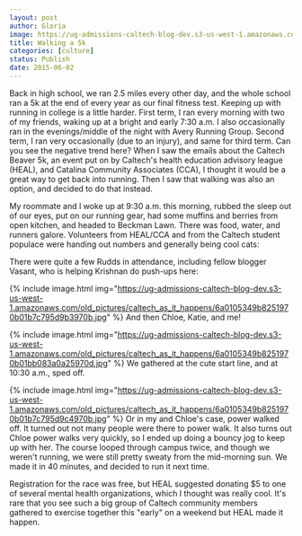 ```yaml
---
layout: post
author: Gloria
image: https://ug-admissions-caltech-blog-dev.s3-us-west-1.amazonaws.com/old_pictures/caltech_as_it_happens/6a0105349b8251970b01b7c795d9a8970b.jpg
title: Walking a 5k
categories: [culture]
status: Publish
date: 2015-06-02
---
```


Back in high school, we ran 2.5 miles every other day, and the whole school ran a 5k at the end of every year as our final fitness test. Keeping up with running in college is a little harder. First term, I ran every morning with two of my friends, waking up at a bright and early 7:30 a.m. I also occasionally ran in the evenings/middle of the night with Avery Running Group. Second term, I ran very occasionally (due to an injury), and same for third term. Can you see the negative trend here?
When I saw the emails about the Caltech Beaver 5k, an event put on by Caltech's health education advisory league (HEAL), and Catalina Community Associates (CCA), I thought it would be a great way to get back into running. Then I saw that walking was also an option, and decided to do that instead.

My roommate and I woke up at 9:30 a.m. this morning, rubbed the sleep out of our eyes, put on our running gear, had some muffins and berries from open kitchen, and headed to Beckman Lawn. There was food, water, and runners galore. Volunteers from HEAL/CCA and from the Caltech student populace were handing out numbers and generally being cool cats:

There were quite a few Rudds in attendance, including fellow blogger Vasant, who is helping Krishnan do push-ups here:


{% include image.html img="https://ug-admissions-caltech-blog-dev.s3-us-west-1.amazonaws.com/old_pictures/caltech_as_it_happens/6a0105349b8251970b01b7c795d9b3970b.jpg" %}
And then Chloe, Katie, and me!


{% include image.html img="https://ug-admissions-caltech-blog-dev.s3-us-west-1.amazonaws.com/old_pictures/caltech_as_it_happens/6a0105349b8251970b01bb083a0a25970d.jpg" %}
We gathered at the cute start line, and at 10:30 a.m., sped off. 


{% include image.html img="https://ug-admissions-caltech-blog-dev.s3-us-west-1.amazonaws.com/old_pictures/caltech_as_it_happens/6a0105349b8251970b01b7c795d9c4970b.jpg" %}
Or in my and Chloe's case, power walked off. It turned out not many people were there to power walk. It also turns out Chloe power walks very quickly, so I ended up doing a bouncy jog to keep up with her. The course looped through campus twice, and though we weren't running, we were still pretty sweaty from the mid-morning sun. We made it in 40 minutes, and decided to run it next time.

Registration for the race was free, but HEAL suggested donating $5 to one of several mental health organizations, which I thought was really cool. It's rare that you see such a big group of Caltech community members gathered to exercise together this "early" on a weekend but HEAL made it happen.


